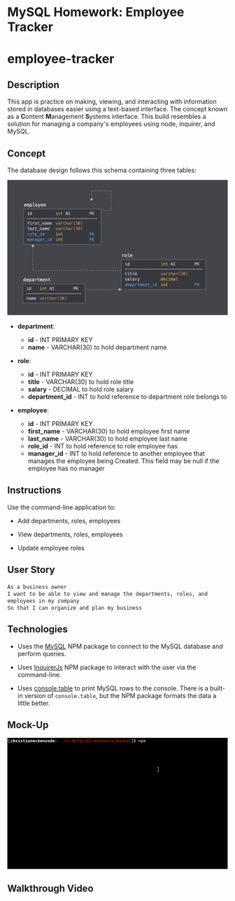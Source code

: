 # MySQL Homework: Employee Tracker
# employee-tracker

## Description

This app is practice on making, viewing, and interacting with information stored in databases easier using a text-based interface. The concept known as a **C**ontent **M**anagement **S**ystems interface. This build resembles a solution for managing a company's employees using node, inquirer, and MySQL.

## Concept

The database design follows this schema containing three tables:

![Database Schema](assets/images/schema.png)

* **department**:

  * **id** - INT PRIMARY KEY
  * **name** - VARCHAR(30) to hold department name

* **role**:

  * **id** - INT PRIMARY KEY
  * **title** -  VARCHAR(30) to hold role title
  * **salary** -  DECIMAL to hold role salary
  * **department_id** -  INT to hold reference to department role belongs to

* **employee**:

  * **id** - INT PRIMARY KEY
  * **first_name** - VARCHAR(30) to hold employee first name
  * **last_name** - VARCHAR(30) to hold employee last name
  * **role_id** - INT to hold reference to role employee has
  * **manager_id** - INT to hold reference to another employee that manages the employee being Created. This field may be null if the employee has no manager

## Instructions

Use the command-line application to:

  * Add departments, roles, employees

  * View departments, roles, employees

  * Update employee roles

## User Story

```
As a business owner
I want to be able to view and manage the departments, roles, and employees in my company
So that I can organize and plan my business
```

## Technologies

* Uses the [MySQL](https://www.npmjs.com/package/mysql) NPM package to connect to the MySQL database and perform queries.

* Uses [InquirerJs](https://www.npmjs.com/package/inquirer/v/0.2.3) NPM package to interact with the user via the command-line.

* Uses [console.table](https://www.npmjs.com/package/console.table) to print MySQL rows to the console. There is a built-in version of `console.table`, but the NPM package formats the data a little better.

## Mock-Up

![Employee Tracker](assets/images/employee-tracker.gif)

## Walkthrough Video

